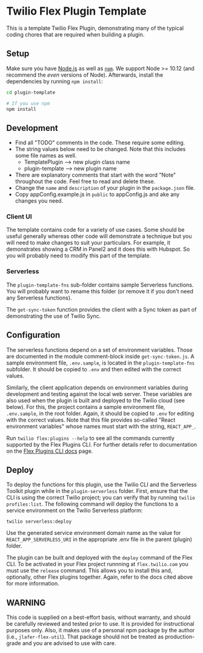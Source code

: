 # Twilio Flex Plugin Template

This is a template Twilio Flex Plugin, demonstrating many of the typical coding chores that are required when building a plugin.

## Setup

Make sure you have [Node.js](https://nodejs.org) as well as [`npm`](https://npmjs.com). We support Node >= 10.12 (and recommend the _even_ versions of Node). Afterwards, install the dependencies by running `npm install`:

```bash
cd plugin-template

# If you use npm
npm install
```
## Development

- Find all "TODO" comments in the code. These require some editing.
- The string values below need to be changed. Note that this includes some file names as well.
  - TemplatePlugin --> new plugin class name
  - plugin-template --> new plugin name
- There are explanatory comments that start with the word "Note" throughout the code. Feel free to read and delete these.
- Change the `name` and `description` of your plugin in the `package.json` file.
- Copy appConfig.example.js in `public` to appConfig.js and ake any changes you need.

### Client UI
The template contains code for a variety of use cases. Some should be useful generally whereas other code will demonstrate a technique but you will need to make changes to suit your particulars. For example, it demonstrates showing a CRM in Panel2 and it does this with Hubspot. So you will probably need to modify this part of the template.

### Serverless
The `plugin-template-fns` sub-folder contains sample Serverless functions. You will probably want to rename this folder (or remove it if you don't need any Serverless functions).

The `get-sync-token` function provides the client with a Sync token as part of demonstrating the use of Twilio Sync.

## Configuration
The serverless functions depend on a set of environment variables. Those are documented in the module comment-block inside `get-sync-token.js`. A sample environment file, `.env.sample`, is located in the `plugin-template-fns` subfolder. It should be copied to `.env` and then edited with the correct values.

Similarly, the client application depends on environment variables during development and testing against the local web server. These variables are also used when the plugin is built and deployed to the Twilio cloud (see below). For this, the project contains a sample environment file, `.env.sample`, in the root folder. Again, it should be copied to `.env` for editing with the correct values. Note that this file provides so-called "React environment variables" whose names must start with the string, `REACT_APP_`.

Run `twilio flex:plugins --help` to see all the commands currently supported by the Flex Plugins CLI. For further details refer to documentation on the [Flex Plugins CLI docs](https://www.twilio.com/docs/flex/developer/plugins/cli) page.

## Deploy
To deploy the functions for this plugin, use the Twilio CLI and the Serverless Toolkit plugin while in the `plugin-serverless` folder. First, ensure that the CLI is using the correct Twilio project; you can verify that by running `twilio profiles:list`. The following command will deploy the functions to a service environment on the Twilio Serverless platform:
```
twilio serverless:deploy
```

Use the generated service environment domain name as the value for `REACT_APP_SERVERLESS_URI` in the appropriate .env file in the parent (plugin) folder.

The plugin can be built and deployed with the `deploy` command of the Flex CLI. To be activated in your Flex project runnning at `flex.twilio.com` you must use the `release` command. This allows you to install this and, optionally, other Flex plugins together. Again, refer to the docs cited above for more information.

## WARNING
This code is supplied on a best-effort basis, without warranty, and should be carefully reviewed and tested prior to use. It is provided for instructional purposes only. Also, it makes use of a personal npm package by the author (i.e., `jlafer-flex-util`). That package should not be treated as production-grade and you are advised to use with care.

